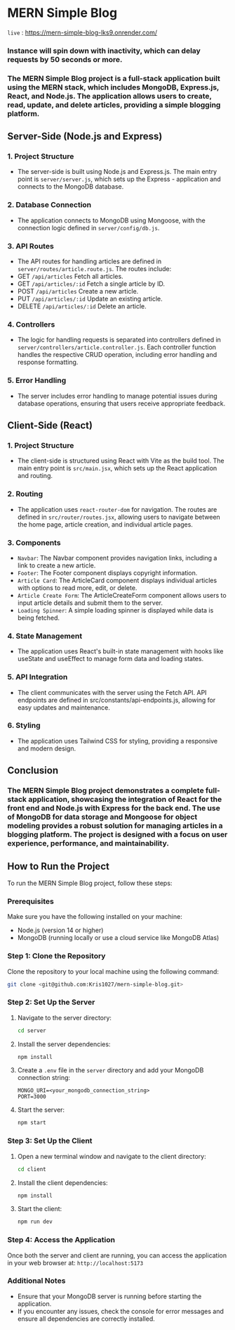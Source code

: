 # MERN Simple Blog

`live` : <https://mern-simple-blog-lks9.onrender.com/>

### Instance will spin down with inactivity, which can delay requests by 50 seconds or more.

### The MERN Simple Blog project is a full-stack application built using the MERN stack, which includes MongoDB, Express.js, React, and Node.js. The application allows users to create, read, update, and delete articles, providing a simple blogging platform.

## Server-Side (Node.js and Express)

### 1. Project Structure

-   The server-side is built using Node.js and Express.js. The main entry point is `server/server.js`, which sets up the Express - application and connects to the MongoDB database.

### 2. Database Connection

-   The application connects to MongoDB using Mongoose, with the connection logic defined in `server/config/db.js`.

### 3. API Routes

-   The API routes for handling articles are defined in `server/routes/article.route.js`. The routes include:
-   GET `/api/articles` Fetch all articles.
-   GET `/api/articles/:id` Fetch a single article by ID.
-   POST `/api/articles` Create a new article.
-   PUT `/api/articles/:id` Update an existing article.
-   DELETE `/api/articles/:id` Delete an article.

### 4. Controllers

-   The logic for handling requests is separated into controllers defined in `server/controllers/article.controller.js`. Each controller function handles the respective CRUD operation, including error handling and response formatting.

### 5. Error Handling

-   The server includes error handling to manage potential issues during database operations, ensuring that users receive appropriate feedback.

## Client-Side (React)

### 1. Project Structure

-   The client-side is structured using React with Vite as the build tool. The main entry point is `src/main.jsx`, which sets up the React application and routing.

### 2. Routing

-   The application uses `react-router-dom` for navigation. The routes are defined in `src/router/routes.jsx`, allowing users to navigate between the home page, article creation, and individual article pages.

### 3. Components

-   `Navbar`: The Navbar component provides navigation links, including a link to create a new article.
-   `Footer`: The Footer component displays copyright information.
-   `Article Card`: The ArticleCard component displays individual articles with options to read more, edit, or delete.
-   `Article Create Form`: The ArticleCreateForm component allows users to input article details and submit them to the server.
-   `Loading Spinner`: A simple loading spinner is displayed while data is being fetched.

### 4. State Management

-   The application uses React's built-in state management with hooks like useState and useEffect to manage form data and loading states.

### 5. API Integration

-   The client communicates with the server using the Fetch API. API endpoints are defined in src/constants/api-endpoints.js, allowing for easy updates and maintenance.

### 6. Styling

-   The application uses Tailwind CSS for styling, providing a responsive and modern design.

## Conclusion

### The MERN Simple Blog project demonstrates a complete full-stack application, showcasing the integration of React for the front end and Node.js with Express for the back end. The use of MongoDB for data storage and Mongoose for object modeling provides a robust solution for managing articles in a blogging platform. The project is designed with a focus on user experience, performance, and maintainability.

## How to Run the Project

To run the MERN Simple Blog project, follow these steps:

### Prerequisites

Make sure you have the following installed on your machine:

-   Node.js (version 14 or higher)
-   MongoDB (running locally or use a cloud service like MongoDB Atlas)

### Step 1: Clone the Repository

Clone the repository to your local machine using the following command:

```bash
git clone <git@github.com:Kris1027/mern-simple-blog.git>
```

### Step 2: Set Up the Server

1. Navigate to the server directory:

    ```bash
    cd server
    ```

2. Install the server dependencies:

    ```bash
    npm install
    ```

3. Create a `.env` file in the `server` directory and add your MongoDB connection string:

    ```plaintext
    MONGO_URI=<your_mongodb_connection_string>
    PORT=3000
    ```

4. Start the server:

    ```bash
    npm start
    ```

### Step 3: Set Up the Client

1. Open a new terminal window and navigate to the client directory:

    ```bash
    cd client
    ```

2. Install the client dependencies:

    ```bash
    npm install
    ```

3. Start the client:

    ```bash
    npm run dev
    ```

### Step 4: Access the Application

Once both the server and client are running, you can access the application in your web browser at:
`http://localhost:5173`

### Additional Notes

-   Ensure that your MongoDB server is running before starting the application.
-   If you encounter any issues, check the console for error messages and ensure all dependencies are correctly installed.
